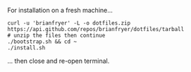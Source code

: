 For installation on a fresh machine...
```
curl -u 'brianfryer' -L -o dotfiles.zip https://api.github.com/repos/brianfryer/dotfiles/tarball
# unzip the files then continue
./bootstrap.sh && cd ~
./install.sh
```
... then close and re-open terminal.
